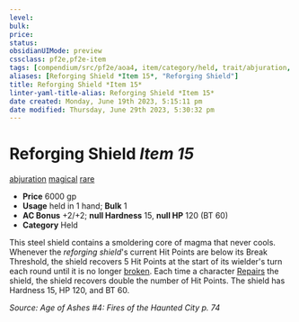 ```yaml
---
level:
bulk:
price:
status:
obsidianUIMode: preview
cssclass: pf2e,pf2e-item
tags: [compendium/src/pf2e/aoa4, item/category/held, trait/abjuration, trait/magical, trait/rare]
aliases: [Reforging Shield *Item 15*, "Reforging Shield"]
title: Reforging Shield *Item 15*
linter-yaml-title-alias: Reforging Shield *Item 15*
date created: Monday, June 19th 2023, 5:15:11 pm
date modified: Thursday, June 29th 2023, 5:30:32 pm
---
```


# Reforging Shield *Item 15*

[abjuration](rules/traits/abjuration.md) [magical](rules/traits/magical.md) [rare](rules/traits/rare.md)  

- **Price** 6000 gp
- **Usage** held in 1 hand; **Bulk** 1
- **AC Bonus** +2/+2; **null Hardness** 15, **null HP** 120 (BT 60)
- **Category** Held

This steel shield contains a smoldering core of magma that never cools. Whenever the *reforging shield*'s current Hit Points are below its Break Threshold, the shield recovers 5 Hit Points at the start of its wielder's turn each round until it is no longer [broken](rules/conditions.md#Broken). Each time a character [Repairs](rules/actions/repair.md) the shield, the shield recovers double the number of Hit Points. The shield has Hardness 15, HP 120, and BT 60.

*Source: Age of Ashes #4: Fires of the Haunted City p. 74*
